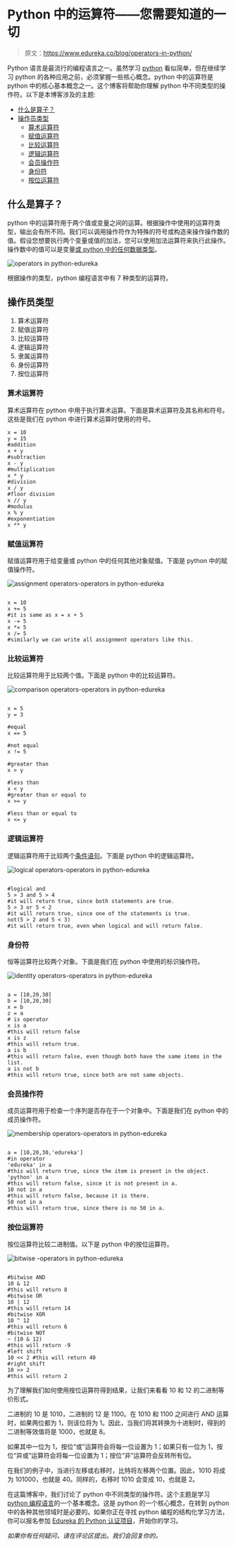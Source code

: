 # Python 中的运算符——您需要知道的一切

> 原文：<https://www.edureka.co/blog/operators-in-python/>

Python 语言是最流行的编程语言之一。虽然学习 [python](https://www.edureka.co/data-science-python-certification-course) 看似简单，但在继续学习 python 的各种应用之前，必须掌握一些核心概念。python 中的运算符是 python 中的核心基本概念之一。这个博客将帮助你理解 python 中不同类型的操作符。以下是本博客涉及的主题:

*   [什么是算子？](#1)
*   [操作员类型](#2)
    *   [算术运算符](#3)
    *   [赋值运算符](#4)
    *   [比较运算符](#5)
    *   [逻辑运算符](#6)
    *   [会员操作符](#7)
    *   [身份符](#8)
    *   [按位运算符](#9)

## **什么是算子？**

python 中的运算符用于两个值或变量之间的运算。根据操作中使用的运算符类型，输出会有所不同。我们可以调用操作符作为特殊的符号或构造来操作操作数的值。假设您想要执行两个变量或值的加法，您可以使用加法运算符来执行此操作。操作数中的值可以是变量[或 python 中的任何数据类型](https://www.edureka.co/blog/videos/python-programming/)。

![operators in python-edureka](img/9fbfde4bb127c074ed27e611d425f357.png)

根据操作的类型，python 编程语言中有 7 种类型的运算符。

## **操作员类型**

1.  算术运算符
2.  赋值运算符
3.  比较运算符
4.  逻辑运算符
5.  隶属运算符
6.  身份运算符
7.  按位运算符

### **算术运算符**

算术运算符在 python 中用于执行算术运算。下面是算术运算符及其名称和符号。这些是我们在 python 中进行算术运算时使用的符号。

```
x = 10
y = 15
#addition
x + y
#subtraction
x - y
#multiplication
x * y
#division
x / y
#floor division
x // y
#modulus
x % y
#exponentiation
x ** y

```

### **赋值运算符**

赋值运算符用于给变量或 python 中的任何其他对象赋值。下面是 python 中的赋值操作符。

![assignment operators-operators in python-edureka](img/5600f1271cb9a5cfdb336a84f953c193.png)

```

x = 10
x += 5
#it is same as x = x + 5
x -= 5
x *= 5
x /= 5
#similarly we can write all assignment operators like this.

```

### **比较运算符**

比较运算符用于比较两个值。下面是 python 中的比较运算符。

![comparison operators-operators in python-edureka](img/b38d052e0b88125a6982a345e126501d.png)

```

x = 5
y = 3

#equal
x == 5

#not equal
x != 5

#greater than
x > y

#less than
x < y 
#greater than or equal to 
x >= y

#less than or equal to
x <= y

```

### **逻辑运算符**

逻辑运算符用于比较两个[条件语句](https://www.edureka.co/blog/loops-in-python/)。下面是 python 中的逻辑运算符。

![logical operators-operators in python-edureka](img/8eef991530008d33adf067be7d7d6c5a.png)

```

#logical and
5 > 3 and 5 > 4
#it will return true, since both statements are true.
5 > 3 or 5 < 2
#it will return true, since one of the statements is true.
not(5 > 2 and 5 < 3)
#it will return true, even when logical and will return false.

```

### **身份符**

恒等运算符比较两个对象。下面是我们在 python 中使用的标识操作符。

![identity operators-operators in python-edureka](img/bcff9468ce514a4191a093ef668aa4f4.png)

```

a = [10,20,30]
b = [10,20,30]
x = b
z = a
# is operator
x is a
#this will return false
x is z
#this will return true.
a is b
#this will return false, even though both have the same items in the list.
a is not b
#this will return true, since both are not same objects.

```

### **会员操作符**

成员运算符用于检查一个序列是否存在于一个对象中。下面是我们在 python 中的成员操作符。

![membership operators-operators in python-edureka](img/d34e47d50102839557c3de6050e835ee.png)

```

a = [10,20,30,'edureka']
#in operator
'edureka' in a
#this will return true, since the item is present in the object.
'python' in a
#this will return false, since it is not present in a.
10 not in a
#this will return false, because it is there.
50 not in a
#this will return true, since there is no 50 in a.

```

### **按位运算符**

按位运算符比较二进制值。以下是 python 中的按位运算符。

![bitwise -operators in python-edureka](img/9da8c39db16220dddd30811834526032.png)

```

#bitwise AND
10 & 12
#this will return 8
#bitwise OR
10 | 12
#this will return 14
#bitwise XOR
10 ^ 12
#this will return 6
#bitwise NOT
~ (10 & 12)
#this will return -9
#left shift
10 << 2 #this will return 40 
#right shift 
10 >> 2
#this will return 2

```

为了理解我们如何使用按位运算符得到结果，让我们来看看 10 和 12 的二进制等价形式。

二进制的 10 是 1010，二进制的 12 是 1100。在 1010 和 1100 之间进行 AND 运算时，如果两位都为 1，则该位将为 1。因此，当我们将其转换为十进制时，得到的二进制等效值将是 1000，也就是 8。

如果其中一位为 1，按位“或”运算符会将每一位设置为 1；如果只有一位为 1，按位“异或”运算符会将每一位设置为 1；按位“非”运算符会反转所有位。

在我们的例子中，当进行左移或右移时，比特将左移两个位置。因此，1010 将成为 101000，也就是 40。同样的，右移时 1010 会变成 10，也就是 2。

在这篇博客中，我们讨论了 python 中不同类型的操作符。这个主题是学习 [python 编程语言](https://www.edureka.co/blog/python-programming-language)的一个基本概念。这是 python 的一个核心概念，在转到 python 中的各种其他领域时是必要的。如果你正在寻找 python 编程的结构化学习方法，你可以报名参加 [Edureka 的 Python 认证项目](https://www.edureka.co/data-science-python-certification-course)，开始你的学习。

*如果你有任何疑问，请在评论区提出。我们会回复你的。*